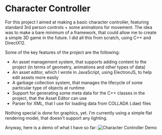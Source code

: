 # Character Controller

For this project I aimed at making a basic character controller, featuring standard 3rd person controls + some animations for movement.
The idea was to make a bare minimum of a framework, that could allow me to create a simple 3D game in the future.
I did all this from scratch, using C++ and DirectX12.

Some of the key features of the project are the following:
 - An asset management system, that supports adding content to the project (in terms of geometry, animations and other types of data)
 - An asset editor, which I wrote in JavaScript, using ElectronJS, to help edit assets more easily
 - A garbage collection system, that manages the lifecycle of some particular type of objects at runtime
 - Support for generating some meta data for the C++ classes in the project, that the Asset Editor can use
 - Parser for XML, that I use for loading data from COLLADA (.dae) files

Nothing special is done for graphics, yet. I'm currently using a simple flat rendering model, that doesn't support any lighting.

Anyway, here is a demo of what I have so far:
![Character Controller Demo](Demo/CharControllerDemo.gif)
